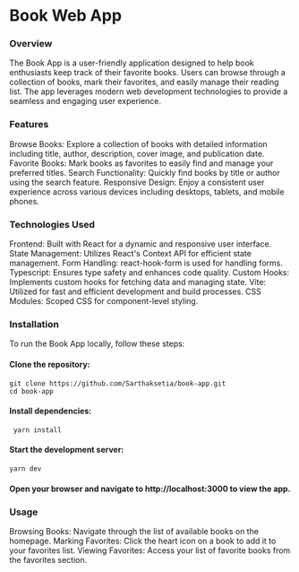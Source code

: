 # Book Web App

### Overview

The Book App is a user-friendly application designed to help book enthusiasts keep track of their favorite books. Users can browse through a collection of books, mark their favorites, and easily manage their reading list. The app leverages modern web development technologies to provide a seamless and engaging user experience.

### Features

Browse Books: Explore a collection of books with detailed information including title, author, description, cover image, and publication date.
Favorite Books: Mark books as favorites to easily find and manage your preferred titles.
Search Functionality: Quickly find books by title or author using the search feature.
Responsive Design: Enjoy a consistent user experience across various devices including desktops, tablets, and mobile phones.

### Technologies Used

Frontend: Built with React for a dynamic and responsive user interface.
State Management: Utilizes React's Context API for efficient state management.
Form Handling: react-hook-form is used for handling forms.
Typescript: Ensures type safety and enhances code quality.
Custom Hooks: Implements custom hooks for fetching data and managing state.
Vite: Utilized for fast and efficient development and build processes.
CSS Modules: Scoped CSS for component-level styling.

### Installation

To run the Book App locally, follow these steps:

#### Clone the repository:

```
git clone https://github.com/Sarthaksetia/book-app.git
cd book-app
```

#### Install dependencies:

```
 yarn install
```

#### Start the development server:

`yarn dev`

#### Open your browser and navigate to http://localhost:3000 to view the app.

### Usage

Browsing Books: Navigate through the list of available books on the homepage.
Marking Favorites: Click the heart icon on a book to add it to your favorites list.
Viewing Favorites: Access your list of favorite books from the favorites section.
